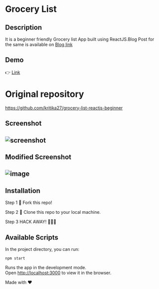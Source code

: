 # Grocery List

## Description

It is a beginner friendly Grocery list App built using ReactJS.Blog Post for the same is available on [Blog link](https://dev.to/kritika27/beginners-friendly-grocery-list-app-in-reactjs-d7i)

## Demo

👉 [Link](https://ecstatic-torvalds-7d441f.netlify.app/)
# Original repository 
https://github.com/kritika27/grocery-list-reactjs-beginner

## Screenshot


![screenshot](https://user-images.githubusercontent.com/4997491/133280327-1ec44ebb-32ee-475b-abac-267541b955e3.JPG)
---
## Modified  Screenshot
![image](https://github.com/user-attachments/assets/968458f4-992a-45fd-b51b-34dfd9e499c7)
---
## Installation

Step 1
🍴 Fork this repo!

Step 2
👯 Clone this repo to your local machine.

Step 3
HACK AWAY! 🔨🔨🔨

## Available Scripts

In the project directory, you can run:

`npm start`

Runs the app in the development mode.<br />
Open [http://localhost:3000](http://localhost:3000) to view it in the browser.

Made with ❤
